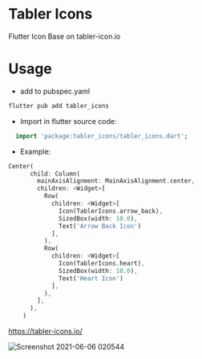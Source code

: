 # Tabler Icons

Flutter Icon Base on tabler-icon.io

# Usage 
 * add to pubspec.yaml

  ```dart
  flutter pub add tabler_icons
  ```
 * Import in flutter source code:

 ```dart
   import 'package:tabler_icons/tabler_icons.dart';
 ```
   
 * Example: 

  ```dart
  Center(
        child: Column(
          mainAxisAlignment: MainAxisAlignment.center,
          children: <Widget>[
            Row(
              children: <Widget>[
                Icon(TablerIcons.arrow_back),
                SizedBox(width: 10.0),
                Text('Arrow Back Icon')
              ],
            ),
            Row(
              children: <Widget>[
                Icon(TablerIcons.heart),
                SizedBox(width: 10.0),
                Text('Heart Icon')
              ],
            ),
          ],
        ),
      )
  ```

   https://tabler-icons.io/

![Screenshot 2021-06-06 020544](https://user-images.githubusercontent.com/36778896/120902659-becf7780-c66b-11eb-91d7-55177f822477.png)
